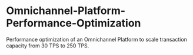 # Omnichannel-Platform-Performance-Optimization
Performance optimization of an Omnichannel Platform to scale transaction capacity from 30 TPS to 250 TPS.
